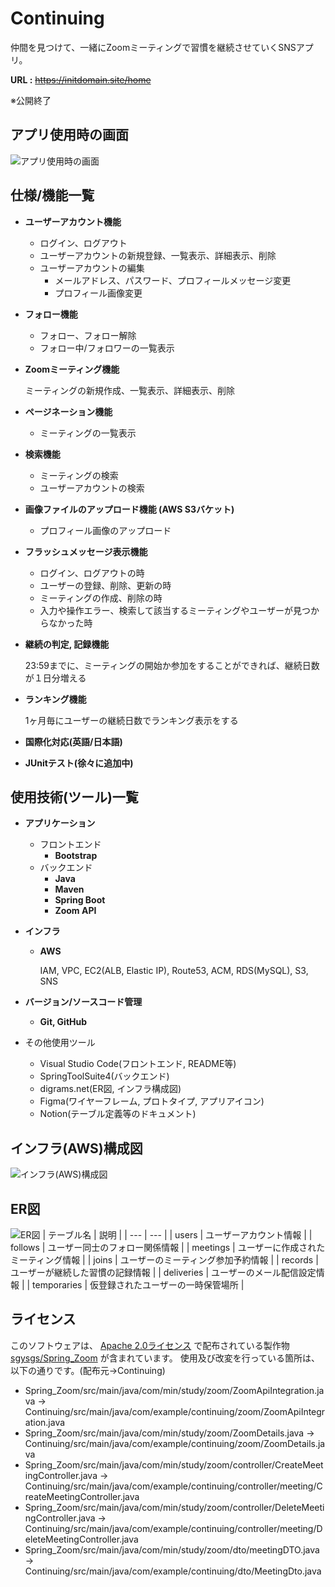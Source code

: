 # Continuing
仲間を見つけて、一緒にZoomミーティングで習慣を継続させていくSNSアプリ。

**URL :** ~~https://initdomain.site/home~~

※公開終了

## アプリ使用時の画面
![アプリ使用時の画面](https://user-images.githubusercontent.com/62631497/156865794-ee88e5d9-31e8-429f-8361-5890cea14fa4.png)

## 仕様/機能一覧
- **ユーザーアカウント機能**
    - ログイン、ログアウト
    - ユーザーアカウントの新規登録、一覧表示、詳細表示、削除
    - ユーザーアカウントの編集
        - メールアドレス、パスワード、プロフィールメッセージ変更
        - プロフィール画像変更
- **フォロー機能**
    - フォロー、フォロー解除
    - フォロー中/フォロワーの一覧表示
- **Zoomミーティング機能**
    
    ミーティングの新規作成、一覧表示、詳細表示、削除
    
- **ページネーション機能**
    - ミーティングの一覧表示
- **検索機能**
    - ミーティングの検索
    - ユーザーアカウントの検索
- **画像ファイルのアップロード機能 (AWS S3バケット)**
    - プロフィール画像のアップロード
- **フラッシュメッセージ表示機能**
    - ログイン、ログアウトの時
    - ユーザーの登録、削除、更新の時
    - ミーティングの作成、削除の時
    - 入力や操作エラー、検索して該当するミーティングやユーザーが見つからなかった時
- **継続の判定, 記録機能**
    
    23:59までに、ミーティングの開始か参加をすることができれば、継続日数が１日分増える
    
- **ランキング機能**
    
    1ヶ月毎にユーザーの継続日数でランキング表示をする
    
- **国際化対応(英語/日本語)**
- **JUnitテスト(徐々に追加中)**


## 使用技術(ツール)一覧
- **アプリケーション**
    - フロントエンド
        - **Bootstrap**
    - バックエンド
        - **Java**
        - **Maven**
        - **Spring Boot**
        - **Zoom API**
- **インフラ**
    - **AWS**

        IAM, VPC, EC2(ALB, Elastic IP), Route53, ACM, RDS(MySQL), S3, SNS

- **バージョン/ソースコード管理**
    - **Git, GitHub**
- その他使用ツール
  - Visual Studio Code(フロントエンド, README等)
  - SpringToolSuite4(バックエンド)
  - digrams.net(ER図, インフラ構成図)
  - Figma(ワイヤーフレーム, プロトタイプ, アプリアイコン)
  - Notion(テーブル定義等のドキュメント)

## インフラ(AWS)構成図
![インフラ(AWS)構成図](https://user-images.githubusercontent.com/62631497/156865680-c4055543-1b8b-4ad6-ba38-81e81c73fbe8.png)

## ER図
![ER図](https://user-images.githubusercontent.com/62631497/156865717-db89473e-6bd2-4da9-bc2a-1ceaaab910c5.png)
| テーブル名 | 説明 |
| --- | --- |
| users | ユーザーアカウント情報 |
| follows | ユーザー同士のフォロー関係情報 |
| meetings | ユーザーに作成されたミーティング情報 |
| joins | ユーザーのミーティング参加予約情報 |
| records | ユーザーが継続した習慣の記録情報 |
| deliveries | ユーザーのメール配信設定情報 |
| temporaries | 仮登録されたユーザーの一時保管場所 |


## ライセンス
このソフトウェアは、
[Apache 2.0ライセンス](http://www.apache.org/licenses/LICENSE-2.0)
で配布されている製作物
 [sgysgs/Spring_Zoom](https://github.com/sgysgs/Spring_Zoom)
が含まれています。
使用及び改変を行っている箇所は、以下の通りです。(配布元->Continuing)
- Spring_Zoom/src/main/java/com/min/study/zoom/ZoomApiIntegration.java
-> Continuing/src/main/java/com/example/continuing/zoom/ZoomApiIntegration.java
- Spring_Zoom/src/main/java/com/min/study/zoom/ZoomDetails.java
-> Continuing/src/main/java/com/example/continuing/zoom/ZoomDetails.java
- Spring_Zoom/src/main/java/com/min/study/zoom/controller/CreateMeetingController.java
-> Continuing/src/main/java/com/example/continuing/controller/meeting/CreateMeetingController.java
- Spring_Zoom/src/main/java/com/min/study/zoom/controller/DeleteMeetingController.java
-> Continuing/src/main/java/com/example/continuing/controller/meeting/DeleteMeetingController.java
- Spring_Zoom/src/main/java/com/min/study/zoom/dto/meetingDTO.java
-> Continuing/src/main/java/com/example/continuing/dto/MeetingDto.java


